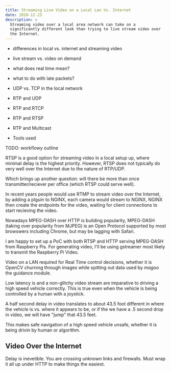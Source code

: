 ```yaml
---
title: Streaming Live Video on a Local Lan Vs. Internet
date: 2018-12-23
description: >
  Streaming video over a local area network can take on a
  significantly different look than trying to live stream video over
  the Internet.
---
```


- differences in local vs. internet and streaming video

- live stream vs. video on demand

- what does real time mean?

- what to do with late packets?

- UDP vs. TCP in the local network

- RTP and UDP

- RTP and RTCP

- RTP and RTSP

- RTP and Multicast 

- Tools used 

TODO: workflowy outline


RTSP is a good option for streaming video in a local setup up, where
minimal delay is the highest priority.  However, RTSP does not
typically do very well over the Internet due to the nature of
RTP/UDP. 

Which brings up another question: will there be more than once
transmitter/reciever per office (which RTSP could serve well).

In recent years people would use RTMP to stream video over the
Internet, by adding a plguin to NGINX, each camera would
stream to NGINX, NGINX then create the endpoints for the video,
waiting for client connections to start recieving the video.

Nowadays MPEG-DASH over HTTP is building popularity, MPEG-DASH (taking
over popularity from MJPEG) is an Open Protocol supported by most
browswers including Chrome, but may be lagging with Safari.

I am happy to set up a PoC with both RTSP and HTTP serving MPEG-DASH
from Raspberry Pis.  For generating video, I'll be using gstreamer
most likely to transmit the Raspberry Pi Video.

Video on a LAN required for Real Time control decisions, whether it is
OpenCV churning through images while spitting out data used by _magoo_
the guidance module. 

Low latency is and a non-glitchy video stream are imparative to
driving a high speed vehicle correctly. This is true even when the
vehicle is being controlled by a human with a joystick.

A half second delay in video translates to about 43.5 foot different
in where the vehicle is vs. where it appears to be, or if the we have
a .5 second drop in video, we will have "jump" that 43.5 feet.

This makes safe navigation of a high speed vehicle unsafe, whether it
is being drivin by human or algorithm.

## Video Over the Internet

Delay is inevetible. You are crossing unknown links and firewalls.
Must wrap it all up under HTTP to make things the easiest.


